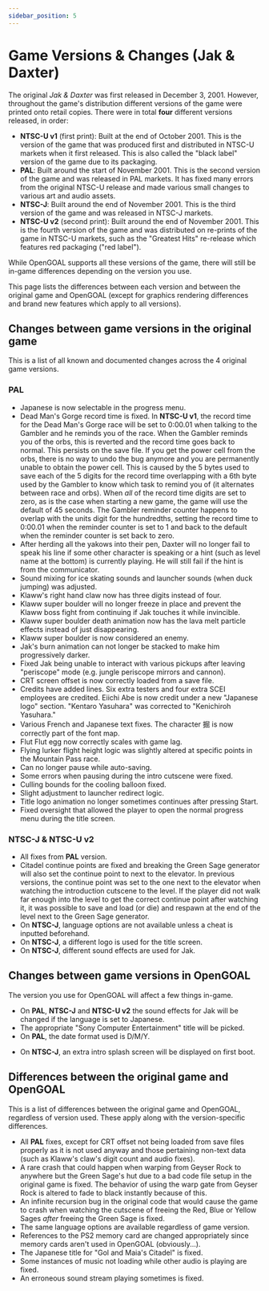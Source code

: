 ```yaml
---
sidebar_position: 5
---
```


# Game Versions & Changes (Jak & Daxter)

The original _Jak & Daxter_ was first released in December 3, 2001. However, throughout the game's distribution different versions of the game were printed onto retail copies. There were in total **four** different versions released, in order:

- **NTSC-U v1** (first print): Built at the end of October 2001. This is the version of the game that was produced first and distributed in NTSC-U markets when it first released. This is also called the "black label" version of the game due to its packaging.
- **PAL**: Built around the start of November 2001. This is the second version of the game and was released in PAL markets. It has fixed many errors from the original NTSC-U release and made various small changes to various art and audio assets.
- **NTSC-J**: Built around the end of November 2001. This is the third version of the game and was released in NTSC-J markets.
- **NTSC-U v2** (second print): Built around the end of November 2001. This is the fourth version of the game and was distributed on re-prints of the game in NTSC-U markets, such as the "Greatest Hits" re-release which features red packaging ("red label").

While OpenGOAL supports all these versions of the game, there will still be in-game differences depending on the version you use.

This page lists the differences between each version and between the original game and OpenGOAL (except for graphics rendering differences and brand new features which apply to all versions).

## Changes between game versions in the original game

This is a list of all known and documented changes across the 4 original game versions.

### PAL

- Japanese is now selectable in the progress menu.
- Dead Man's Gorge record time is fixed. In **NTSC-U v1**, the record time for the Dead Man's Gorge race will be set to 0:00.01 when talking to the Gambler and he reminds you of the race. When the Gambler reminds you of the orbs, this is reverted and the record time goes back to normal. This persists on the save file. If you get the power cell from the orbs, there is no way to undo the bug anymore and you are permanently unable to obtain the power cell.
This is caused by the 5 bytes used to save each of the 5 digits for the record time overlapping with a 6th byte used by the Gambler to know which task to remind you of (it alternates between race and orbs). When *all* of the record time digits are set to zero, as is the case when starting a new game, the game will use the default of 45 seconds. The Gambler reminder counter happens to overlap with the units digit for the hundredths, setting the record time to 0:00.01 when the reminder counter is set to 1 and back to the default when the reminder counter is set back to zero.
- After herding all the yakows into their pen, Daxter will no longer fail to speak his line if some other character is speaking or a hint (such as level name at the bottom) is currently playing. He will still fail if the hint is from the communicator.
- Sound mixing for ice skating sounds and launcher sounds (when duck jumping) was adjusted.
- Klaww's right hand claw now has three digits instead of four.
- Klaww super boulder will no longer freeze in place and prevent the Klaww boss fight from continuing if Jak touches it while invincible.
- Klaww super boulder death animation now has the lava melt particle effects instead of just disappearing.
- Klaww super boulder is now considered an enemy.
- Jak's burn animation can not longer be stacked to make him progressively darker.
- Fixed Jak being unable to interact with various pickups after leaving "periscope" mode (e.g. jungle periscope mirrors and cannon).
- CRT screen offset is now correctly loaded from a save file.
- Credits have added lines. Six extra testers and four extra SCEI employees are credited. Eiichi Abe is now credit under a new "Japanese logo" section. "Kentaro Yasuhara" was corrected to "Kenichiroh Yasuhara."
- Various French and Japanese text fixes. The character 掘 is now correctly part of the font map.
- Flut Flut egg now correctly scales with game lag.
- Flying lurker flight height logic was slightly altered at specific points in the Mountain Pass race.
- Can no longer pause while auto-saving.
- Some errors when pausing during the intro cutscene were fixed.
- Culling bounds for the cooling balloon fixed.
- Slight adjustment to launcher redirect logic.
- Title logo animation no longer sometimes continues after pressing Start.
- Fixed oversight that allowed the player to open the normal progress menu during the title screen.
<!-- audio fixes and unknown art fixes -->

### NTSC-J & NTSC-U v2

- All fixes from **PAL** version.
- Citadel continue points are fixed and breaking the Green Sage generator will also set the continue point to next to the elevator. In previous versions, the continue point was set to the one next to the elevator when watching the introduction cutscene to the level. If the player did not walk far enough into the level to get the correct continue point after watching it, it was possible to save and load (or die) and respawn at the end of the level next to the Green Sage generator.
- On **NTSC-J**, language options are not available unless a cheat is inputted beforehand.
- On **NTSC-J**, a different logo is used for the title screen.
- On **NTSC-J**, different sound effects are used for Jak.

## Changes between game versions in OpenGOAL

The version you use for OpenGOAL will affect a few things in-game.

- On **PAL**,  **NTSC-J** and **NTSC-U v2** the sound effects for Jak will be changed if the language is set to Japanese.
- The appropriate "Sony Computer Entertainment" title will be picked.
- On **PAL**, the date format used is D/M/Y.
<!-- - On **NTSC-J**, the date format used is Y/M/D. -->
- On **NTSC-J**, an extra intro splash screen will be displayed on first boot.

## Differences between the original game and OpenGOAL

This is a list of differences between the original game and OpenGOAL, regardless of version used. These apply along with the version-specific differences.

<!-- undoubtedly missing some? -->
- All **PAL** fixes, except for CRT offset not being loaded from save files properly as it is not used anyway and those pertaining non-text data (such as Klaww's claw's digit count and audio fixes).
- A rare crash that could happen when warping from Geyser Rock to anywhere but the Green Sage's hut due to a bad code file setup in the original game is fixed. The behavior of using the warp gate from Geyser Rock is altered to fade to black instantly because of this.
- An infinite recursion bug in the original code that would cause the game to crash when watching the cutscene of freeing the Red, Blue or Yellow Sages *after* freeing the Green Sage is fixed.
- The same language options are available regardless of game version.
- References to the PS2 memory card are changed appropriately since memory cards aren't used in OpenGOAL (obviously...).
- The Japanese title for "Gol and Maia's Citadel" is fixed.
- Some instances of music not loading while other audio is playing are fixed.
- An erroneous sound stream playing sometimes is fixed.
